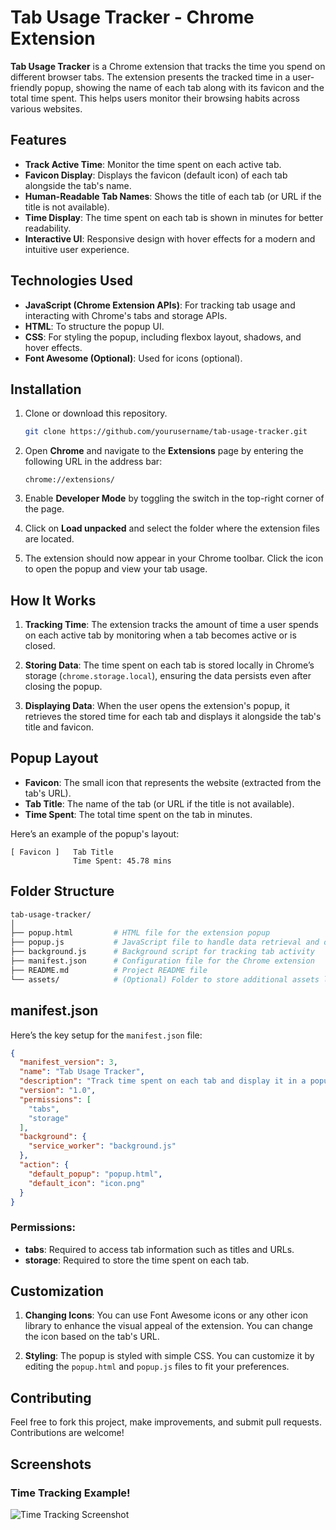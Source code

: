 # Tab Usage Tracker - Chrome Extension

**Tab Usage Tracker** is a Chrome extension that tracks the time you spend on different browser tabs. The extension presents the tracked time in a user-friendly popup, showing the name of each tab along with its favicon and the total time spent. This helps users monitor their browsing habits across various websites.

## Features

- **Track Active Time**: Monitor the time spent on each active tab.
- **Favicon Display**: Displays the favicon (default icon) of each tab alongside the tab's name.
- **Human-Readable Tab Names**: Shows the title of each tab (or URL if the title is not available).
- **Time Display**: The time spent on each tab is shown in minutes for better readability.
- **Interactive UI**: Responsive design with hover effects for a modern and intuitive user experience.

## Technologies Used

- **JavaScript (Chrome Extension APIs)**: For tracking tab usage and interacting with Chrome's tabs and storage APIs.
- **HTML**: To structure the popup UI.
- **CSS**: For styling the popup, including flexbox layout, shadows, and hover effects.
- **Font Awesome (Optional)**: Used for icons (optional).

## Installation

1. Clone or download this repository.
   
   ```bash
   git clone https://github.com/yourusername/tab-usage-tracker.git
   ```

2. Open **Chrome** and navigate to the **Extensions** page by entering the following URL in the address bar:
   
   ```
   chrome://extensions/
   ```

3. Enable **Developer Mode** by toggling the switch in the top-right corner of the page.

4. Click on **Load unpacked** and select the folder where the extension files are located.

5. The extension should now appear in your Chrome toolbar. Click the icon to open the popup and view your tab usage.

## How It Works

1. **Tracking Time**: The extension tracks the amount of time a user spends on each active tab by monitoring when a tab becomes active or is closed.
   
2. **Storing Data**: The time spent on each tab is stored locally in Chrome’s storage (`chrome.storage.local`), ensuring the data persists even after closing the popup.

3. **Displaying Data**: When the user opens the extension's popup, it retrieves the stored time for each tab and displays it alongside the tab's title and favicon.

## Popup Layout

- **Favicon**: The small icon that represents the website (extracted from the tab's URL).
- **Tab Title**: The name of the tab (or URL if the title is not available).
- **Time Spent**: The total time spent on the tab in minutes.

Here’s an example of the popup's layout:

```
[ Favicon ]   Tab Title
              Time Spent: 45.78 mins
```

## Folder Structure

```bash
tab-usage-tracker/
│
├── popup.html         # HTML file for the extension popup
├── popup.js           # JavaScript file to handle data retrieval and display
├── background.js      # Background script for tracking tab activity
├── manifest.json      # Configuration file for the Chrome extension
├── README.md          # Project README file
└── assets/            # (Optional) Folder to store additional assets like images
```

## manifest.json

Here’s the key setup for the `manifest.json` file:

```json
{
  "manifest_version": 3,
  "name": "Tab Usage Tracker",
  "description": "Track time spent on each tab and display it in a popup.",
  "version": "1.0",
  "permissions": [
    "tabs",
    "storage"
  ],
  "background": {
    "service_worker": "background.js"
  },
  "action": {
    "default_popup": "popup.html",
    "default_icon": "icon.png"
  }
}
```

### Permissions:
- **tabs**: Required to access tab information such as titles and URLs.
- **storage**: Required to store the time spent on each tab.

## Customization

1. **Changing Icons**: You can use Font Awesome icons or any other icon library to enhance the visual appeal of the extension. You can change the icon based on the tab's URL.
   
2. **Styling**: The popup is styled with simple CSS. You can customize it by editing the `popup.html` and `popup.js` files to fit your preferences.

## Contributing

Feel free to fork this project, make improvements, and submit pull requests. Contributions are welcome!


## Screenshots

### Time Tracking Example!

![Time Tracking Screenshot](https://github.com/user-attachments/assets/29363703-1ccb-419b-a1ef-2fed30ad7744)
